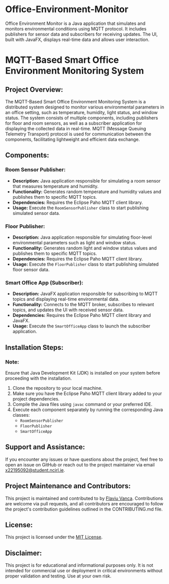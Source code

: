 # Office-Environment-Monitor
Office Environment Monitor is a Java application that simulates and monitors environmental conditions using MQTT protocol. It includes publishers for sensor data and subscribers for receiving updates. The UI, built with JavaFX, displays real-time data and allows user interaction.
# MQTT-Based Smart Office Environment Monitoring System

## Project Overview:
The MQTT-Based Smart Office Environment Monitoring System is a distributed system designed to monitor various environmental parameters in an office setting, such as temperature, humidity, light status, and window status. The system consists of multiple components, including publishers for floor and room sensors, as well as a subscriber application for displaying the collected data in real-time. MQTT (Message Queuing Telemetry Transport) protocol is used for communication between the components, facilitating lightweight and efficient data exchange.

## Components:

### Room Sensor Publisher:
- **Description:** Java application responsible for simulating a room sensor that measures temperature and humidity.
- **Functionality:** Generates random temperature and humidity values and publishes them to specific MQTT topics.
- **Dependencies:** Requires the Eclipse Paho MQTT client library.
- **Usage:** Execute the `RoomSensorPublisher` class to start publishing simulated sensor data.

### Floor Publisher:
- **Description:** Java application responsible for simulating floor-level environmental parameters such as light and window status.
- **Functionality:** Generates random light and window status values and publishes them to specific MQTT topics.
- **Dependencies:** Requires the Eclipse Paho MQTT client library.
- **Usage:** Execute the `FloorPublisher` class to start publishing simulated floor sensor data.

### Smart Office App (Subscriber):
- **Description:** JavaFX application responsible for subscribing to MQTT topics and displaying real-time environmental data.
- **Functionality:** Connects to the MQTT broker, subscribes to relevant topics, and updates the UI with received sensor data.
- **Dependencies:** Requires the Eclipse Paho MQTT client library and JavaFX.
- **Usage:** Execute the `SmartOfficeApp` class to launch the subscriber application.

## Installation Steps:
### Note:
Ensure that Java Development Kit (JDK) is installed on your system before proceeding with the installation.

1. Clone the repository to your local machine.
2. Make sure you have the Eclipse Paho MQTT client library added to your project dependencies.
3. Compile the Java files using `javac` command or your preferred IDE.
4. Execute each component separately by running the corresponding Java classes:
   - `RoomSensorPublisher`
   - `FloorPublisher`
   - `SmartOfficeApp`

## Support and Assistance:
If you encounter any issues or have questions about the project, feel free to open an issue on GitHub or reach out to the project maintainer via email x22195092@student.ncirl.ie.

## Project Maintenance and Contributors:
This project is maintained and contributed to by [Flaviu Vanca](https://github.com/thaparazite). Contributions are welcome via pull requests, and all contributors are encouraged to follow the project's contribution guidelines outlined in the CONTRIBUTING.md file.

## License:
This project is licensed under the [MIT License](https://opensource.org/licenses/MIT).

## Disclaimer:
This project is for educational and informational purposes only. It is not intended for commercial use or deployment in critical environments without proper validation and testing. Use at your own risk.
